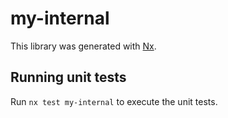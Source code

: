 # my-internal

This library was generated with [Nx](https://nx.dev).

## Running unit tests

Run `nx test my-internal` to execute the unit tests.
